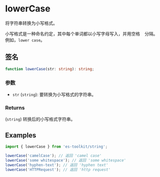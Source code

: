 # lowerCase

将字符串转换为小写格式。

小写格式是一种命名约定，其中每个单词都以小写字母写入，并用空格 ` ` 分隔。例如，`lower case`。

## 签名

```typescript
function lowerCase(str: string): string;
```

### 参数

- `str` (`string`): 要转换为小写格式的字符串。

### Returns

(`string`) 转换后的小写格式字符串。

## Examples

```typescript
import { lowerCase } from 'es-toolkit/string';

lowerCase('camelCase'); // 返回 'camel case'
lowerCase('some whitespace'); // 返回 'some whitespace'
lowerCase('hyphen-text'); // 返回 'hyphen text'
lowerCase('HTTPRequest'); // 返回 'http request'
```
